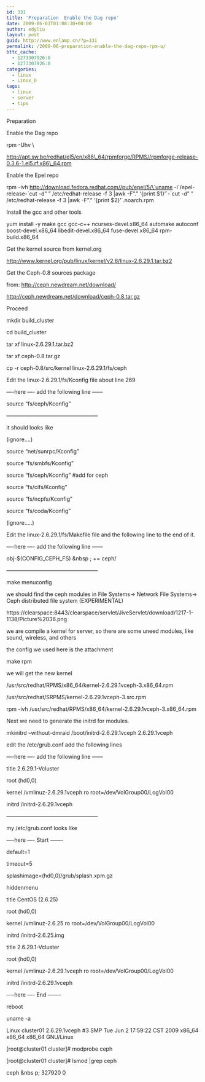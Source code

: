 ```yaml
---
id: 331
title: 'Preparation  Enable the Dag repo'
date: 2009-06-03T01:08:30+00:00
author: edyliu
layout: post
guid: http://www.enlamp.cn/?p=331
permalink: /2009-06-preparation-enable-the-dag-repo-rpm-u/
bttc_cache:
  - 1273307926:0
  - 1273307926:0
categories:
  - linux
  - Linux_D
tags:
  - linux
  - server
  - tips
---
```

Preparation

Enable the Dag repo

rpm -Uhv \
   
http://apt.sw.be/redhat/el5/en/x86\_64/rpmforge/RPMS//rpmforge-release-0.3.6-1.el5.rf.x86\_64.rpm

Enable the Epel repo

rpm -ivh http://download.fedora.redhat.com//pub/epel/5/\`uname -i\`/epel-release-\`cut -d&#8221; &#8221; /etc/redhat-release -f 3 |awk -F&#8221;.&#8221; &#8216;{print $1}&#8217;\`-\`cut -d&#8221; &#8221; /etc/redhat-release -f 3 |awk -F&#8221;.&#8221; &#8216;{print $2}&#8217;\`.noarch.rpm

Install the gcc and other tools

yum install -y make gcc gcc-c++ ncurses-devel.x86\_64 automake autoconf boost-devel.x86\_64 libedit-devel.x86\_64 fuse-devel.x86\_64 rpm-build.x86_64

Get the kernel source from kernel.org

http://www.kernel.org/pub/linux/kernel/v2.6/linux-2.6.29.1.tar.bz2

Get the Ceph-0.8 sources package

from: http://ceph.newdream.net/download/

http://ceph.newdream.net/download/ceph-0.8.tar.gz

Proceed

<!--more-->

mkdir build_cluster

cd build_cluster

tar xf linux-2.6.29.1.tar.bz2

tar xf ceph-0.8.tar.gz

cp -r ceph-0.8/src/kernel linux-2.6.29.1/fs/ceph

Edit the linux-2.6.29.1/fs/Kconfig file about line 269

&#8212;-here &#8212;- add the following line &#8212;&#8212;

source &#8220;fs/ceph/Kconfig&#8221;

&#8212;&#8212;&#8212;&#8212;&#8212;&#8212;&#8212;&#8212;&#8212;&#8212;&#8212;&#8212;&#8212;&#8212;&#8212;&#8212;&#8212;

it should looks like

(ignore&#8230;.)

source &#8220;net/sunrpc/Kconfig&#8221;
  
source &#8220;fs/smbfs/Kconfig&#8221;
  
source &#8220;fs/ceph/Kconfig&#8221; #add for ceph
  
source &#8220;fs/cifs/Kconfig&#8221;
  
source &#8220;fs/ncpfs/Kconfig&#8221;
  
source &#8220;fs/coda/Kconfig&#8221;

(ignore&#8230;..)

Edit the linux-2.6.29.1/fs/Makefile file and the following line to the end of it.

&#8212;-here &#8212;- add the following line &#8212;&#8212;

obj-$(CONFIG\_CEPH\_FS) &nbsp ; += ceph/

&#8212;&#8212;&#8212;&#8212;&#8212;&#8212;&#8212;&#8212;&#8212;&#8212;&#8212;&#8212;&#8212;&#8212;&#8212;&#8212;&#8212;

make menuconfig

we should find the ceph modules in File Systems-> Network File Systems-> Ceph distributed file system (EXPERIMENTAL)

https://clearspace:8443/clearspace/servlet/JiveServlet/download/1217-1-1138/Picture%2036.png

we are compile a kernel for server, so there are some uneed modules, like sound, wireless, and others

the config we used here is the attachment

make rpm

we will get the new kernel

/usr/src/redhat/RPMS/x86\_64/kernel-2.6.29.1vceph-3.x86\_64.rpm

/usr/src/redhat/SRPMS/kernel-2.6.29.1vceph-3.src.rpm

rpm -ivh /usr/src/redhat/RPMS/x86\_64/kernel-2.6.29.1vceph-3.x86\_64.rpm

Next we need to generate the initrd for modules.

mkinitrd &#8211;without-dmraid /boot/initrd-2.6.29.1vceph 2.6.29.1vceph

edit the /etc/grub.conf add the following lines

&#8212;-here &#8212;- add the following line &#8212;&#8212;

title 2.6.29.1-Vcluster
      
root (hd0,0)
      
kernel /vmlinuz-2.6.29.1vceph ro root=/dev/VolGroup00/LogVol00
      
initrd /initrd-2.6.29.1vceph
  
&#8212;&#8212;&#8212;&#8212;&#8212;&#8212;&#8212;&#8212;&#8212;&#8212;&#8212;&#8212;&#8212;&#8212;&#8212;&#8212;&#8212;

my /etc/grub.conf looks like

&#8212;-here &#8212;- Start &#8212;&#8212;-

default=1
  
timeout=5
  
splashimage=(hd0,0)/grub/splash.xpm.gz
  
hiddenmenu
  
title CentOS (2.6.25)
      
root (hd0,0)
      
kernel /vmlinuz-2.6.25 ro root=/dev/VolGroup00/LogVol00
      
initrd /initrd-2.6.25.img
  
title 2.6.29.1-Vcluster
      
root (hd0,0)
      
kernel /vmlinuz-2.6.29.1vceph ro root=/dev/VolGroup00/LogVol00
      
initrd /initrd-2.6.29.1vceph

&#8212;-here &#8212;- End &#8212;&#8212;&#8211;

reboot

uname -a
  
Linux cluster01 2.6.29.1vceph #3 SMP Tue Jun 2 17:59:22 CST 2009 x86\_64 x86\_64 x86_64 GNU/Linux

[root@cluster01 cluster]# modprobe ceph

[root@cluster01 cluster]# lsmod |grep ceph
  
ceph &nbs p; 327920 0